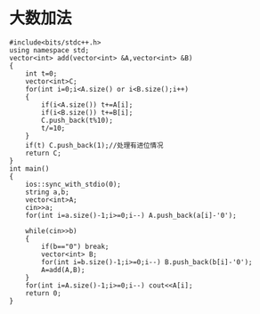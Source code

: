# 大数加法  
	#include<bits/stdc++.h>
	using namespace std;
	vector<int> add(vector<int> &A,vector<int> &B)
	{
	    int t=0;
	    vector<int>C;
	    for(int i=0;i<A.size() or i<B.size();i++)
	    {
	        if(i<A.size()) t+=A[i];
	        if(i<B.size()) t+=B[i];
	        C.push_back(t%10);
	        t/=10;
	    }
	    if(t) C.push_back(1);//处理有进位情况
	    return C;
	}
	int main()
	{
	    ios::sync_with_stdio(0);
	    string a,b;
	    vector<int>A;
	    cin>>a;
	    for(int i=a.size()-1;i>=0;i--) A.push_back(a[i]-'0');
	    
	    while(cin>>b)
	    {
	        if(b=="0") break;
	        vector<int> B;
	        for(int i=b.size()-1;i>=0;i--) B.push_back(b[i]-'0');
	        A=add(A,B);
	    }
	    for(int i=A.size()-1;i>=0;i--) cout<<A[i];
	    return 0;
	}


